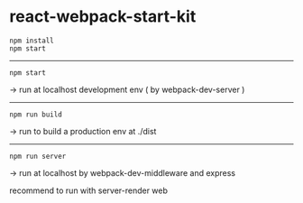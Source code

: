 # react-webpack-start-kit

```
npm install
npm start 
```
---

```
npm start
```
-> run at localhost development env ( by webpack-dev-server ) 

---

```
npm run build 
``` 
-> run to build a production env at ./dist 

---

```
npm run server 
```
-> run at localhost by webpack-dev-middleware and express 

recommend to run with server-render web 
